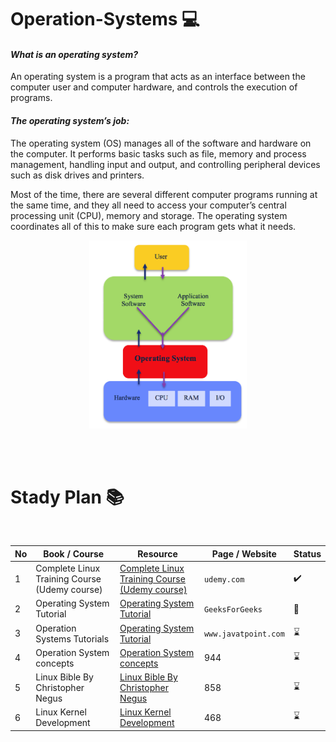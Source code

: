 # Operation-Systems  💻
#### _What is an operating system?_ 
An operating system is a program that acts as an interface between the computer user and computer hardware, and controls the execution of programs.

#### _The operating system’s job:_ 
The operating system (OS) manages all of the software and hardware on the computer. It performs basic tasks such as file, memory and process management, handling input and output, and controlling peripheral devices such as disk drives and printers.

Most of the time, there are several different computer programs running at the same time, and they all need to access your computer’s central processing unit (CPU), memory and storage. The operating system coordinates all of this to make sure each program gets what it needs.

<p align="center">
     <img src="https://github.com/abbos0123/Operation-Systems/blob/main/images/os-image-1.png" alt="OS IMAGE" style="height: 50%; width:50%;"/>
</p>

<br/>
<br/>

# Stady Plan 📚

<br/>

|No|Book / Course|Resource|Page / Website|Status|
|--|----|--------|----|------|
|1|Complete Linux Training Course (Udemy course)|[Complete Linux Training Course (Udemy course)](https://www.udemy.com/course/complete-linux-training-course-to-get-your-dream-it-job/)|```udemy.com```|:heavy_check_mark:|
|2|Operating System Tutorial|[Operating System Tutorial](https://www.geeksforgeeks.org/operating-systems/?ref=ghm)|```GeeksForGeeks```|:book:|
|3|Operation Systems Tutorials|[Operating System Tutorial](https://www.javatpoint.com/operating-system)|```www.javatpoint.com```|:hourglass:|
|4| Operation System concepts|[Operation System concepts](https://github.com/abbos0123/Operation-Systems/tree/main/Operating%20System%20Concepts)|944|:hourglass:|
|5|Linux Bible By Christopher Negus|[Linux Bible By Christopher Negus](https://github.com/abbos0123/Operation-Systems/tree/main/Linux%20Bible%20By%20Christopher%20Negus)|858|:hourglass:|
|6|Linux Kernel Development|[Linux Kernel Development](https://github.com/abbos0123/Operation-Systems/tree/main/Linux%20Kernel%20Development%2C%203rd%20Edition)|468|:hourglass:|
    
<br />
<br />
<br />
